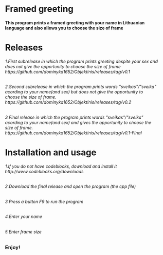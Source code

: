 <h1> Framed greeting </h1>

<h4> This program prints a framed greeting with your name in Lithuanian language and also allows you to choose the size of frame </h4>

<h1> Releases </h1>
  <h6>1.First subrelease in which the program prints greeting despite your sex and does not give the opportunity to choose the size of frame https://github.com/dominyka1652/Objektinis/releases/tag/v0.1 </h6>
  <h6>2.Second subrelease in which the program prints words "sveikas"/"sveika" acording to your name(and sex) but does not give the opportunity to choose the size of frame. https://github.com/dominyka1652/Objektinis/releases/tag/v0.2 </h6>
  <h6>3.Final release in which the program prints words "sveikas"/"sveika" acording to your name(and sex) and gives the opportunity to choose the size of frame. https://github.com/dominyka1652/Objektinis/releases/tag/v0.1-Final</h6>
  
  <h1> Installation and usage </h1>
  <h6> 1.If you do not have codeblocks, download and install it http://www.codeblocks.org/downloads </h6>
  <h6> 2.Download the final release and open the program (the cpp file) </h6>
  <h6> 3.Press a button F9 to run the program </h6>
  <h6> 4.Enter your name </h6>
  <h6> 5.Enter frame size </h6>
  
  <h3> Enjoy! </h3>
